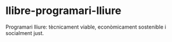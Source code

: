 # llibre-programari-lliure
Programari lliure: tècnicament viable, econòmicament sostenible i socialment just. 

